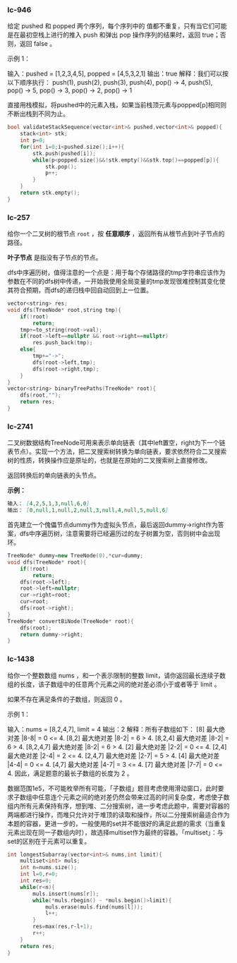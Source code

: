 ### lc-946

给定 pushed 和 popped 两个序列，每个序列中的 值都不重复，只有当它们可能是在最初空栈上进行的推入 push 和弹出 pop 操作序列的结果时，返回 true；否则，返回 false 。

 

示例 1：

输入：pushed = [1,2,3,4,5], popped = [4,5,3,2,1]
输出：true
解释：我们可以按以下顺序执行：
push(1), push(2), push(3), push(4), pop() -> 4,
push(5), pop() -> 5, pop() -> 3, pop() -> 2, pop() -> 1



直接用栈模拟，将pushed中的元素入栈，如果当前栈顶元素与popped[p]相同则不断出栈到不同为止。



```c++
bool validateStackSequence(vector<int>& pushed,vector<int>& popped){
	stack<int> stk;
	int p=0;
	for(int i=0;i<pushed.size();i++){
		stk.push(pushed[i]);
		while(p<popped.size()&&!stk.empty()&&stk.top()==popped[p]){
			stk.pop();
			p++;
		}
	}
	return stk.empty();
}
```





### lc-257

给你一个二叉树的根节点 `root` ，按 **任意顺序** ，返回所有从根节点到叶子节点的路径。

**叶子节点** 是指没有子节点的节点。



dfs中序遍历树，值得注意的一个点是：用于每个存储路径的tmp字符串应该作为参数在不同的dfs树中传递，一开始我使用全局变量的tmp发现很难控制其变化使其符合预期，而dfs的递归栈中回自动回到上一位置。



```c++
vector<string> res;
void dfs(TreeNode* root,string tmp){
	if(!root)
		return;
	tmp+=to_string(root->val);
	if(root->left==nullptr && root->right==nullptr)
		res.push_back(tmp);
	else{
		tmp+="->";
		dfs(root->left,tmp);
		dfs(root->right,tmp);
	}
}
vector<string> binaryTreePaths(TreeNode* root){
	dfs(root,"");
	return res;
}
```





### lc-2741

二叉树数据结构TreeNode可用来表示单向链表（其中left置空，right为下一个链表节点）。实现一个方法，把二叉搜索树转换为单向链表，要求依然符合二叉搜索树的性质，转换操作应是原址的，也就是在原始的二叉搜索树上直接修改。

返回转换后的单向链表的头节点。

**示例：**

```markdown
输入： [4,2,5,1,3,null,6,0]
输出： [0,null,1,null,2,null,3,null,4,null,5,null,6]
```



首先建立一个傀儡节点dummy作为虚拟头节点，最后返回dummy->right作为答案，dfs中序遍历树，注意需要将已经遍历过的左子树置为空，否则树中会出现环。

```c++
TreeNode* dummy=new TreeNode(0),*cur=dummy;
void dfs(TreeNode* root){
	if(!root)
		return;
	dfs(root->left);
	root->left=nullptr;
	cur->right=root;
	cur=root;
	dfs(root->right);
}
TreeNode* convertBiNode(TreeNode* root){
	dfs(root);
	return dummy->right;
}
```





### lc-1438

给你一个整数数组 nums ，和一个表示限制的整数 limit，请你返回最长连续子数组的长度，该子数组中的任意两个元素之间的绝对差必须小于或者等于 limit 。

如果不存在满足条件的子数组，则返回 0 。

 

示例 1：

输入：nums = [8,2,4,7], limit = 4
输出：2 
解释：所有子数组如下：
[8] 最大绝对差 |8-8| = 0 <= 4.
[8,2] 最大绝对差 |8-2| = 6 > 4. 
[8,2,4] 最大绝对差 |8-2| = 6 > 4.
[8,2,4,7] 最大绝对差 |8-2| = 6 > 4.
[2] 最大绝对差 |2-2| = 0 <= 4.
[2,4] 最大绝对差 |2-4| = 2 <= 4.
[2,4,7] 最大绝对差 |2-7| = 5 > 4.
[4] 最大绝对差 |4-4| = 0 <= 4.
[4,7] 最大绝对差 |4-7| = 3 <= 4.
[7] 最大绝对差 |7-7| = 0 <= 4. 
因此，满足题意的最长子数组的长度为 2 。





数据范围1e5，不可能枚举所有可能，「子数组」题目考虑使用滑动窗口，此时要求子数组中任意连个元素之间的绝对差仍然会带来过高的时间复杂度，考虑使子数组内所有元素保持有序，想到堆、二分搜索树，进一步考虑此题中，需要对容器的两端都进行操作，而堆只允许对于堆顶的读取和操作，所以二分搜索树最适合作为本题的容器，更进一步的，一般使用的set并不能很好的满足此题的需求（当重复元素出现在同一子数组内时），故选择multiset作为最终的容器。「multiset」：与set的区别在于元素可以重复。



```c++
int longestSubarray(vector<int>& nums,int limit){
	multiset<int> muls;
	int n=nums.size();
	int l=0,r=0;
	int res=0;
	while(r<n){
		muls.insert(nums[r]);
		while(*muls.rbegin() - *muls.begin()>limit){
			muls.erase(muls.find(nums[l]));
			l++;
		}
		res=max(res,r-l+1);
		r++;
	}
	return res;
}
```

